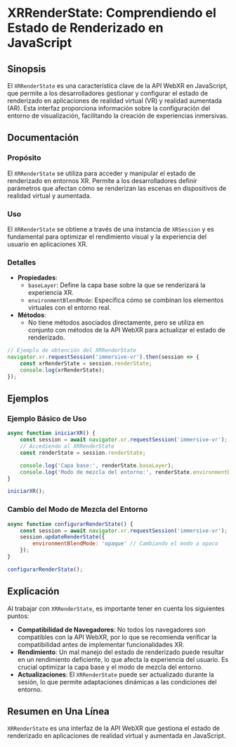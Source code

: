 <!--
Meta Description: # XRRenderState: Comprendiendo el Estado de Renderizado en JavaScript ## Sinopsis El `XRRenderState` es una característica clave de la API WebXR en Ja...
Meta Keywords: xrrenderstate, del, que, estado, renderizado
-->

# XRRenderState: Comprendiendo el Estado de Renderizado en JavaScript

## Sinopsis
El `XRRenderState` es una característica clave de la API WebXR en JavaScript, que permite a los desarrolladores gestionar y configurar el estado de renderizado en aplicaciones de realidad virtual (VR) y realidad aumentada (AR). Esta interfaz proporciona información sobre la configuración del entorno de visualización, facilitando la creación de experiencias inmersivas.

## Documentación
### Propósito
El `XRRenderState` se utiliza para acceder y manipular el estado de renderizado en entornos XR. Permite a los desarrolladores definir parámetros que afectan cómo se renderizan las escenas en dispositivos de realidad virtual y aumentada.

### Uso
El `XRRenderState` se obtiene a través de una instancia de `XRSession` y es fundamental para optimizar el rendimiento visual y la experiencia del usuario en aplicaciones XR.

### Detalles
- **Propiedades**:
  - `baseLayer`: Define la capa base sobre la que se renderizará la experiencia XR.
  - `environmentBlendMode`: Especifica cómo se combinan los elementos virtuales con el entorno real.
- **Métodos**: 
  - No tiene métodos asociados directamente, pero se utiliza en conjunto con métodos de la API WebXR para actualizar el estado de renderizado.

```javascript
// Ejemplo de obtención del XRRenderState
navigator.xr.requestSession('immersive-vr').then(session => {
    const xrRenderState = session.renderState;
    console.log(xrRenderState);
});
```

## Ejemplos
### Ejemplo Básico de Uso

```javascript
async function iniciarXR() {
    const session = await navigator.xr.requestSession('immersive-vr');
    // Accediendo al XRRenderState
    const renderState = session.renderState;

    console.log('Capa base:', renderState.baseLayer);
    console.log('Modo de mezcla del entorno:', renderState.environmentBlendMode);
}

iniciarXR();
```

### Cambio del Modo de Mezcla del Entorno

```javascript
async function configurarRenderState() {
    const session = await navigator.xr.requestSession('immersive-vr');
    session.updateRenderState({
        environmentBlendMode: 'opaque' // Cambiando el modo a opaco
    });
}

configurarRenderState();
```

## Explicación
Al trabajar con `XRRenderState`, es importante tener en cuenta los siguientes puntos:
- **Compatibilidad de Navegadores**: No todos los navegadores son compatibles con la API WebXR, por lo que se recomienda verificar la compatibilidad antes de implementar funcionalidades XR.
- **Rendimiento**: Un mal manejo del estado de renderizado puede resultar en un rendimiento deficiente, lo que afecta la experiencia del usuario. Es crucial optimizar la capa base y el modo de mezcla del entorno.
- **Actualizaciones**: El `XRRenderState` puede ser actualizado durante la sesión, lo que permite adaptaciones dinámicas a las condiciones del entorno.

## Resumen en Una Línea
`XRRenderState` es una interfaz de la API WebXR que gestiona el estado de renderizado en aplicaciones de realidad virtual y aumentada en JavaScript.